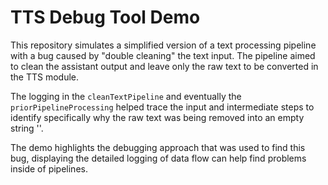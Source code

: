 # TTS Debug Tool Demo

This repository simulates a simplified version of a text processing pipeline with a bug caused by "double cleaning" the text input. The pipeline aimed to clean the assistant output and leave only the raw text to be converted in the TTS module.

The logging in the `cleanTextPipeline` and eventually the `priorPipelineProcessing` helped trace the input and intermediate steps to identify specifically why the raw text was being removed into an empty string ''.

The demo highlights the debugging approach that was used to find this bug, displaying the detailed logging of data flow can help find problems inside of pipelines.


